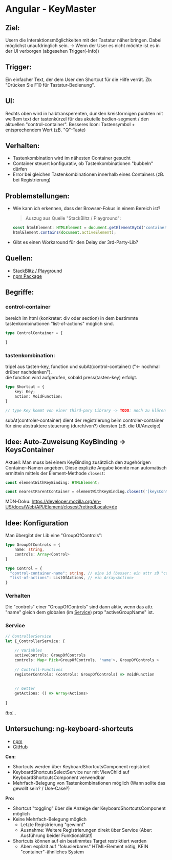 # Angular - KeyMaster

## Ziel:
Usern die Interaktionsmöglichkeiten mit der Tastatur näher bringen.
Dabei möglichst unaufdringlich sein.
-> Wenn der User es nicht möchte ist es in der UI verborgen (abgesehen Trigger(-Info))

## Trigger:
Ein einfacher Text, der dem User den Shortcut für die Hilfe verrät.
Zb: "Drücken Sie F10 für Tastatur-Bedienung".

## UI:
Rechts oben wird in halbtransperenten, dunklen kreisförmigen punkten mit weißem text der tastenkürzel für das akutelle bedien-segment / den aktuellen "control-container".
Besseres Icon: Tastensymbol + entsprechendem Wert (zB. "Q"-Taste)

## Verhalten:
- Tastenkombination wird im nähesten Container gesucht
- Container steuert konfigurativ, ob Tastenkombinationen "bubbeln" dürfen
- Error bei gleichen Tastenkombinationen innerhalb eines Containers (zB. bei Registrierung)


## Problemstellungen:
- Wie kann ich erkennen, dass der Browser-Fokus in einem Bereich ist?
  > Auszug aus Quelle "StackBlitz / Playground":
  ```javascript
  const htmlElement: HTMLElement = document.getElementById('container-id');
  htmlElement.contains(document.activeElement);
  ```

- Gibt es einen Workaround für den Delay der 3rd-Party-Lib?

## Quellen:
- [StackBlitz / Playground](https://stackblitz.com/edit/ngt-27dp4j?file=src/app/app.ts)
- [npm Package](https://www.npmjs.com/package/ng-keyboard-shortcuts)

## Begriffe:
### control-container
bereich im html (konkreter: div oder section) in dem bestimmte tastenkombinationen "list-of-actions" möglich sind.
```typescript
type ControlContainer = {
    
}
```


### tastenkombination:
tripel aus tasten-key, function und
subAt(control-container) ("<- nochmal drüber nachdenken").   
die function wird aufgerufen, sobald press(tasten-key) erfolgt.
```typescript
type Shortcut = { 
    key: Key;
    action: VoidFunction;
}

// type Key kommt von einer third-pary Library -> TODO: noch zu klären welche 
```

subAt(controler-container) dient der registrierung beim controler-container für eine abstraktere steuerung (durch/von?) diensten (zB. die UI/Anzeige)


## Idee: Auto-Zuweisung KeyBinding -> KeysContainer
Aktuell: Man muss bei einem KeyBinding zusätzlich den zugehörigen Container-Namen angeben.
Diese explizite Angabe könnte man automatisch ermitteln mittels der Element-Methode `closest`:
```typescript
const elementWithKeyBinding: HTMLElement;

const nearestParentContainer = elementWithKeyBinding.closest('[keysContainer]');
```

MDN-Doku:
https://developer.mozilla.org/en-US/docs/Web/API/Element/closest?retiredLocale=de


## Idee: Konfiguration
Man übergibt der Lib eine "GroupOfControls":
```typescript
type GroupOfControls = {
    name: string,
    controls: Array<Control>
}

type Control = {
  "control-container-name": string, // eine id (besser: ein attr zB "controlContainer") of the "control-container"
  "list-of-actions": ListOfActions, // ein Array<Action>
}
```

### Verhalten
Die "controls" einer "GroupOfControls" sind dann aktiv, wenn das attr. "name" gleich dem globalen (im [Service](#service)) prop "activeGroupName" ist.

### Service
```typescript
// ControllerService 
let I_ControllerService: {
    
    // Variables
    activeControls: GroupOfControls
    controls: Map< Pick<GroupOfControls, 'name'>, GroupOfControls >
  
    // Controll-Functions
    registerControls: (controls: GroupOfControls) => VoidFunction
    
  
    // Getter
    getActions: () => Array<Actions>
  
}
```

_tbd..._

## Untersuchung: ng-keyboard-shortcuts
- [npm](https://www.npmjs.com/package/ng-keyboard-shortcuts)
- [GitHub](https://github.com/omridevk/ng-keyboard-shortcuts)

**Con:**
- Shortcuts werden über KeyboardShortcutsComponent registriert
- KeyboardShortcutsSelectService nur mit ViewChild auf KeyboardShortcutsComponent verwendbar
- Mehrfach-Belegung von Tastenkombinationen möglich (Wann sollte das gewollt sein? / Use-Case?)

**Pro:**
- Shortcut "toggling" über die Anzeige der KeyboardShortcutsComponent möglich
- Keine Mehrfach-Belegung möglich
  - Letzte Registrierung "gewinnt"
  - Ausnahme: Weitere Registrierungen direkt über Service (Aber: Ausführung beider Funktionalität!)
- Shortcuts können auf ein bestimmtes Target restriktiert werden
  - Aber: explizit auf "fokusierbares" HTML-Element nötig, KEIN "container"-ähnliches System


